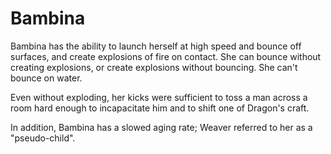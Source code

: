 # Bambina
Bambina has the ability to launch herself at high speed and bounce off surfaces, and create explosions of fire on contact. She can bounce without creating explosions, or create explosions without bouncing. She can't bounce on water.

Even without exploding, her kicks were sufficient to toss a man across a room hard enough to incapacitate him and to shift one of Dragon's craft.

In addition, Bambina has a slowed aging rate; Weaver referred to her as a "pseudo-child".
